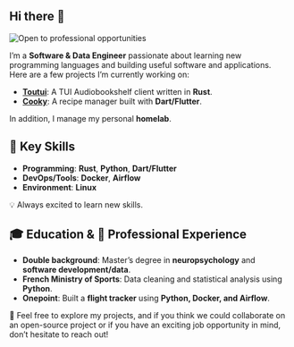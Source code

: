 ## Hi there 👋  
![Open to professional opportunities](https://img.shields.io/badge/Open_to_Opportunities-%F0%9F%91%8D-brightgreen)

I’m a **Software & Data Engineer** passionate about learning new programming languages and building useful software and applications. Here are a few projects I’m currently working on:

- [**Toutui**](https://github.com/AlbanDAVID/Toutui): A TUI Audiobookshelf client written in **Rust**.  
- [**Cooky**](https://github.com/AlbanDAVID/cooky-app): A recipe manager built with **Dart/Flutter**.  

In addition, I manage my personal **homelab**.

## 🔧 Key Skills  
- **Programming**: **Rust**, **Python**, **Dart/Flutter**  
- **DevOps/Tools**: **Docker**, **Airflow**  
- **Environment**: **Linux**  

💡 Always excited to learn new skills.

## 🎓 Education & 💼 Professional Experience  
- **Double background**: Master’s degree in **neuropsychology** and **software development/data**.  
- **French Ministry of Sports**: Data cleaning and statistical analysis using **Python**.  
- **Onepoint**: Built a **flight tracker** using **Python, Docker, and Airflow**.  

🤝 Feel free to explore my projects, and if you think we could collaborate on an open-source project or if you have an exciting job opportunity in mind, don’t hesitate to reach out!
